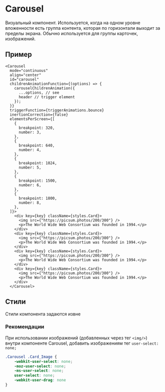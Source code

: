 # Carousel

Визуальный компонент. Используется, когда на одном уровне вложенности есть группа контента, которая по горизонтали выходит за пределы экрана. Обычно используется для группы карточек, изображений.

## Пример

```tsx
<Carousel
  mode="continuous"
  align="center"
  id="сarousel"
  childrenAnimationFunction={(options) => {
    carouselChildrenAnimation({ 
      ...options, // see 
      header // trigger element
    });
  }}
  triggerFunction={triggerAnimations.bounce}
  inertionCorrection={false}
  elementsPerScreen={[
    {
      breakpoint: 320,
      number: 3,
    },
    {
      breakpoint: 640,
      number: 4,
    },
    {
      breakpoint: 1024,
      number: 5,
    },
    {
      breakpoint: 1500,
      number: 6,
    },
    {
      breakpoint: 1800,
      number: 8,
    },
  ]}>
    <div key={key} className={styles.Card}>
      <img src={"https://picsum.photos/200/300"} />
      <p>The World Wide Web Consortium was founded in 1994.</p>
    </div>
    <div key={key} className={styles.Card}>
      <img src={"https://picsum.photos/200/300"} />
      <p>The World Wide Web Consortium was founded in 1994.</p>
    </div>
    <div key={key} className={styles.Card}>
      <img src={"https://picsum.photos/200/300"} />
      <p>The World Wide Web Consortium was founded in 1994.</p>
    </div>
    <div key={key} className={styles.Card}>
      <img src={"https://picsum.photos/200/300"} />
      <p>The World Wide Web Consortium was founded in 1994.</p>
    </div>
  </Carousel>
```

## Стили

Стили компонента задаются извне

### Рекомендации

При использовании изображений (добавленных через тег `<img/>`) внутри компоненте Carousel, добавить изображениям тег `user-select: none;`

```CSS
.Carousel .Card_Image {
    -webkit-user-select: none;
    -moz-user-select: none;
    -ms-user-select: none;
    user-select: none;
    -webkit-user-drag: none
}
```
